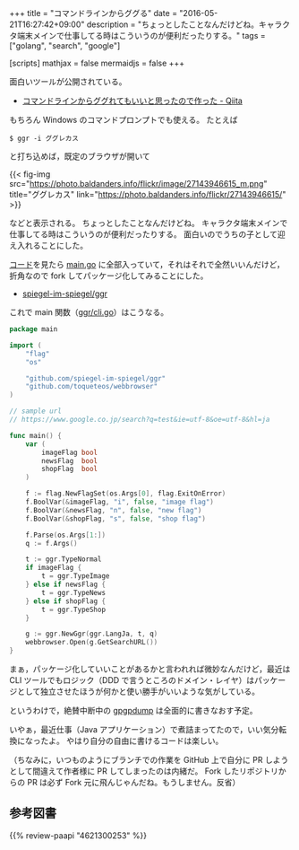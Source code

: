 +++
title = "コマンドラインからググる"
date = "2016-05-21T16:27:42+09:00"
description = "ちょっとしたことなんだけどね。キャラクタ端末メインで仕事してる時はこういうのが便利だったりする。"
tags = ["golang", "search", "google"]

[scripts]
  mathjax = false
  mermaidjs = false
+++

面白いツールが公開されている。

- [コマンドラインからググれてもいいと思ったので作った - Qiita](http://qiita.com/ieee0824/items/13435fc6de5f22cdb2f4)

もちろん Windows のコマンドプロンプトでも使える。
たとえば

```text
$ ggr -i ググレカス
```

と打ち込めば，既定のブラウザが開いて

{{< fig-img src="https://photo.baldanders.info/flickr/image/27143946615_m.png" title="ググレカス" link="https://photo.baldanders.info/flickr/27143946615/" >}}

などと表示される。
ちょっとしたことなんだけどね。
キャラクタ端末メインで仕事してる時はこういうのが便利だったりする。
面白いのでうちの子として迎え入れることにした。

[コード](https://github.com/ieee0824/ggr)を見たら [main.go](https://github.com/ieee0824/ggr/blob/master/main.go) に全部入っていて，それはそれで全然いいんだけど，折角なので fork してパッケージ化してみることにした。

- [spiegel-im-spiegel/ggr](https://github.com/spiegel-im-spiegel/ggr)

これで main 関数（[ggr/cli.go](https://github.com/spiegel-im-spiegel/ggr/blob/master/ggr/cli.go)）はこうなる。

```go
package main

import (
    "flag"
    "os"

    "github.com/spiegel-im-spiegel/ggr"
    "github.com/toqueteos/webbrowser"
)

// sample url
// https://www.google.co.jp/search?q=test&ie=utf-8&oe=utf-8&hl=ja

func main() {
    var (
        imageFlag bool
        newsFlag  bool
        shopFlag  bool
    )

    f := flag.NewFlagSet(os.Args[0], flag.ExitOnError)
    f.BoolVar(&imageFlag, "i", false, "image flag")
    f.BoolVar(&newsFlag, "n", false, "new flag")
    f.BoolVar(&shopFlag, "s", false, "shop flag")

    f.Parse(os.Args[1:])
    q := f.Args()

    t := ggr.TypeNormal
    if imageFlag {
        t = ggr.TypeImage
    } else if newsFlag {
        t = ggr.TypeNews
    } else if shopFlag {
        t = ggr.TypeShop
    }

    g := ggr.NewGgr(ggr.LangJa, t, q)
    webbrowser.Open(g.GetSearchURL())
}
```

まぁ，パッケージ化していいことがあるかと言われれば微妙なんだけど，最近は CLI ツールでもロジック（DDD で言うところのドメイン・レイヤ）はパッケージとして独立させたほうが何かと使い勝手がいいような気がしている。

というわけで，絶賛中断中の [gpgpdump](https://github.com/spiegel-im-spiegel/gpgpdump) は全面的に書きなおす予定。

いやぁ，最近仕事（Java アプリケーション）で煮詰まってたので，いい気分転換になったよ。
やはり自分の自由に書けるコードは楽しい。

（ちなみに，いつものようにブランチでの作業を GitHub 上で自分に PR しようとして間違えて作者様に PR してしまったのは内緒だ。 Fork したリポジトリからの PR は必ず Fork 元に飛んじゃんだね。もうしません。反省）

## 参考図書

{{% review-paapi "4621300253" %}} <!-- プログラミング言語Go -->
